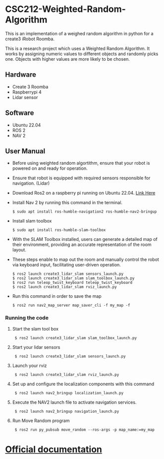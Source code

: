 # CSC212-Weighted-Random-Algorithm
This is an implementation of a weighed random algorithm in python for a create3 iRobot Roomba.

This is a research project which uses a Weighted Random Algorithm. It works by assigning numeric values to different objects and randomly picks one. Objects with higher 
values are more likely to be chosen. 

## Hardware
- Create 3 Roomba
- Raspberrypi 4
- Lidar sensor

## Software
- Ubuntu 22.04
- ROS 2
- NAV 2

## User Manual 
- Before using weighted random algortithm, ensure that your robot is powered on and ready for operation.  
- Ensure that robot is equipped with required sensors responsible for navigation.  (Lidar)
- Download Ros2 on a raspberry pi running on Ubuntu 22.04. [Link Here](https://docs.ros.org/en/crystal/Installation/Linux-Install-Binary.html)
- Install Nav 2 by running this command in the terminal.
  
      $ sudo apt install ros-humble-navigation2 ros-humble-nav2-bringup

- Install slam toolbox

      $ sudo apt install ros-humble-slam-toolbox

- With the SLAM Toolbox installed, users can generate a detailed map of their environment, providing an accurate representation of the room layout.

- These steps enable to map out the room and manually control the robot via keyboard input, facilitating user-driven operation.
   >
      $ ros2 launch create3_lidar_slam sensors_launch.py  
      $ ros2 launch create3_lidar_slam slam_toolbox_launch.py  
      $ ros2 run teleop_twist_keyboard teleop_twist_keyboard
      $ ros2 launch create3_lidar_slam rviz_launch.py
   >

- Run this command in order to save the map

      $ ros2 run nav2_map_server map_saver_cli -f my_map -f

### Running the code
1. Start the slam tool box

        $ ros2 launch create3_lidar_slam slam_toolbox_launch.py
   
2. Start your lidar sensors
   
        $ ros2 launch create3_lidar_slam sensors_launch.py

3. Launch your rviz

        $ ros2 launch create3_lidar_slam rviz_launch.py
  
4. Set up and configure the localization components with this command

        $ ros2 launch nav2_bringup localization_launch.py
  
5. Execute the NAV2 launch file to activate navigation services.
   
        $ ros2 launch nav2_bringup navigation_launch.py

6. Run Move Random program

        $ ros2 run py_pubsub move_random --ros-args -p map_name:=my_map

# [Official documentation](https://newdocu.netlify.app/)
